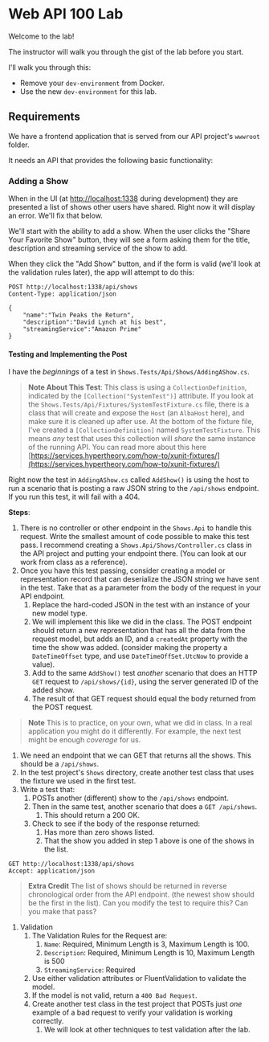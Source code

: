 # Web API 100 Lab

Welcome to the lab!

The instructor will walk you through the gist of the lab before you start.

I'll walk you through this: 

- Remove your `dev-environment` from Docker.
- Use the new `dev-environment` for this lab.

## Requirements

We have a frontend application that is served from our API project's `wwwroot` folder.

It needs an API that provides the following basic functionality:

### Adding a Show

When in the UI (at [http://localhost:1338](http://localhost:1338) during development) they are presented a list of shows other users have shared. Right now it will display an error. We'll fix that below.

We'll start with the ability to add a show. When the user clicks the "Share Your Favorite Show" button, they will see a form asking them for the title, description and streaming service of the show to add. 

When they click the "Add Show" button, and if the form is valid (we'll look at the validation rules later), the app will attempt to do this:

```http
POST http://localhost:1338/api/shows
Content-Type: application/json

{
    "name":"Twin Peaks the Return",
    "description":"David Lynch at his best",
    "streamingService":"Amazon Prime"
}
```

#### Testing and Implementing the Post

I have the *beginnings* of a test in `Shows.Tests/Api/Shows/AddingAShow.cs`. 

> **Note About This Test**: This class is using a `CollectionDefinition`, indicated by the `[Collection("SystemTest")]` attribute. If you look at the `Shows.Tests/Api/Fixtures/SystemTestFixture.cs` file, there is a class that will create and expose the `Host` (an `AlbaHost` here), and make sure it is cleaned up after use. At the bottom of the fixture file, I've created a `[CollectionDefinition]` named `SystemTestFixture`. This means *any* test that uses this collection will *share* the same instance of the running API. You can read more about this here [https://services.hypertheory.com/how-to/xunit-fixtures/](https://services.hypertheory.com/how-to/xunit-fixtures/)

Right now the test in `AddingAShow.cs` called `AddShow()` is using the host to run a scenario that is posting a raw JSON string to the `/api/shows` endpoint. If you run this test, it will fail with a 404.

**Steps**:

1. There is no controller or other endpoint in the `Shows.Api` to handle this request. Write the smallest amount of code possible to make this test pass. I recommend creating a `Shows.Api/Shows/Controller.cs` class in the API project and putting your endpoint there. (You can look at our work from class as a reference).
2. Once you have this test passing, consider creating a model or representation record that can deserialize the JSON string we have sent in the test. Take that as a parameter from the body of the request in your API endpoint.
   1. Replace the hard-coded JSON in the test with an instance of your new model type.
   2. We will implement this like we did in the class. The POST endpoint should return a new representation that has all the data from the request model, but adds an ID, and a `createdAt` property with the time the show was added. (consider making the property a `DateTimeOffset` type, and use `DateTimeOffSet.UtcNow` to provide a value).
   3. Add to the same `AddShow()` test *another* scenario that does an HTTP `GET` request to `/api/shows/{id}`, using the server generated ID of the added show.
   4. The result of that GET request should equal the body returned from the POST request.

> **Note** This is to practice, on your own, what we did in class. In a real application you might do it differently. For example, the next test might be enough *coverage* for us.

1. We need an endpoint that we can GET that returns all the shows. This should be a `/api/shows`.
2. In the test project's `Shows` directory, create another test class that uses the fixture we used in the first test.
3. Write a test that:
   1. POSTs another (different) show to the `/api/shows` endpoint.
   2. Then in the same test, another scenario that does a `GET /api/shows`. 
      1. This should return a 200 OK.
   3. Check to see if the body of the response returned:
      1. Has more than zero shows listed.
      2. That the show you added in step 1 above is one of the shows in the list.

```http
GET http://localhost:1338/api/shows
Accept: application/json
```

> **Extra Credit** The list of shows should be returned in reverse chronological order from the API endpoint. (the newest show should be the first in the list). Can you modify the test to require this? Can you make that pass?

1. Validation
   1. The Validation Rules for the Request are:
      1. `Name`: Required, Minimum Length is 3, Maximum Length is 100.
      2. `Description`: Required, Minimum Length is 10, Maximum Length is 500
      3. `StreamingService`: Required
   2. Use either validation attributes or FluentValidation to validate the model.
   3. If the model is not valid, return a `400 Bad Request`. 
   4. Create another test class in the test project that POSTs just *one* example of a bad request to verify your validation is working correctly.
      1. We will look at other techniques to test validation after the lab.